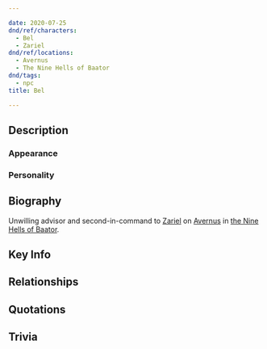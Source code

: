 ```yaml
---

date: 2020-07-25
dnd/ref/characters:
  - Bel
  - Zariel
dnd/ref/locations:
  - Avernus
  - The Nine Hells of Baator
dnd/tags:
  - npc
title: Bel

---
```


## Description

### Appearance

### Personality

## Biography

Unwilling advisor and second-in-command to [Zariel](/dnd/npcs/zariel) on [Avernus](/dnd/locations/avernus) in [the Nine Hells of Baator](the-nine-hells-of-baator.md).

## Key Info

## Relationships

## Quotations

## Trivia

